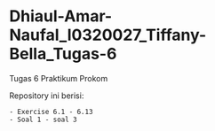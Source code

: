 # Dhiaul-Amar-Naufal_I0320027_Tiffany-Bella_Tugas-6

Tugas 6 Praktikum Prokom

Repository ini berisi:

    - Exercise 6.1 - 6.13
    - Soal 1 - soal 3
